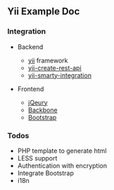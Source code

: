 Yii Example Doc
---

### Integration

* Backend
  * [yii](http://www.yiiframework.com/) framework
  * [yii-create-rest-api](http://www.yiiframework.com/wiki/175/how-to-create-a-rest-api/)
  * [yii-smarty-integration](https://github.com/yiiext/smarty-renderer)

* Frontend
  * [jQeury](http://jquery.com/)
  * [Backbone](http://backbonejs.org/)
  * [Bootstrap](http://twitter.github.io/bootstrap/)

### Todos

* PHP template to generate html
* LESS support
* Authentication with encryption
* Integrate Bootstrap
* i18n


